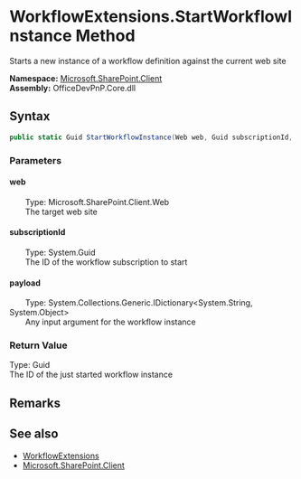 # WorkflowExtensions.StartWorkflowInstance Method  
 Starts a new instance of a workflow definition against the current web site   

**Namespace:** [Microsoft.SharePoint.Client](Microsoft.SharePoint.Client.md)  
**Assembly:** OfficeDevPnP.Core.dll  
## Syntax
```C#
public static Guid StartWorkflowInstance(Web web, Guid subscriptionId, IDictionary<String, Object> payload)
```
### Parameters
#### web  
&emsp;&emsp;Type: Microsoft.SharePoint.Client.Web  
&emsp;&emsp;The target web site  

  

#### subscriptionId  
&emsp;&emsp;Type: System.Guid  
&emsp;&emsp;The ID of the workflow subscription to start  

  

#### payload  
&emsp;&emsp;Type: System.Collections.Generic.IDictionary&lt;System.String, System.Object&gt;  
&emsp;&emsp;Any input argument for the workflow instance  

  

### Return Value
Type: Guid  
The ID of the just started workflow instance  


## Remarks
  
## See also
- [WorkflowExtensions](Microsoft.SharePoint.Client.WorkflowExtensions.md) 
- [Microsoft.SharePoint.Client](Microsoft.SharePoint.Client.md) 
